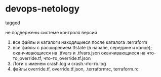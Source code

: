 # devops-netology
tagged

не подвержены системе контроля версий
1. все файлы и каталоги находящиеся после каталога .terraform
2. все файлы с расширением tfstate (в начале, середине и конце); 
оканчивающиеся на .tfvars и .tfvars.json
оканчивающиеся на  что-то_override.tf, что-то_override.tf.json
3. Логи с именем crash.log и crash.что-то.log
4. файлы override.tf, override.tf.json, .terraformrc, terraform.rc
